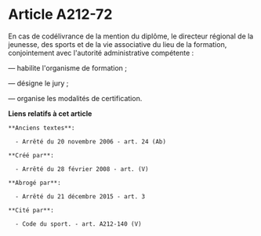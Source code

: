 # Article A212-72

En cas de codélivrance de la mention du diplôme, le directeur régional de la jeunesse, des sports et de la vie associative du
lieu de la formation, conjointement avec l'autorité administrative compétente :

― habilite l'organisme de formation ;

― désigne le jury ;

― organise les modalités de certification.

**Liens relatifs à cet article**

	**Anciens textes**:

	  - Arrêté du 20 novembre 2006 - art. 24 (Ab)

	**Créé par**:

	  - Arrêté du 28 février 2008 - art. (V)

	**Abrogé par**:

	  - Arrêté du 21 décembre 2015 - art. 3

	**Cité par**:

	  - Code du sport. - art. A212-140 (V)
